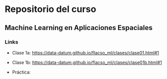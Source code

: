 # Repositorio del curso 

## Machine Learning en Aplicaciones Espaciales


### Links

* Clase 1a: https://data-datum.github.io/flacso_ml/clases/clase01.html#1

* Clase 1b: https://data-datum.github.io/flacso_ml/clases/clase01b.html#1

* Práctica: 
